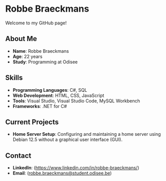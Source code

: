 # Robbe Braeckmans

Welcome to my GitHub page!

## About Me

- **Name**: Robbe Braeckmans
- **Age**: 22 years
- **Study**: Programming at Odisee

## Skills

- **Programming Languages**: C#, SQL
- **Web Development**: HTML, CSS, JavaScript
- **Tools**: Visual Studio, Visual Studio Code, MySQL Workbench
- **Frameworks**: .NET for C#

## Current Projects

- **Home Server Setup**: Configuring and maintaining a home server using Debian 12.5 without a graphical user interface (GUI).

## Contact

- **LinkedIn**: (https://www.linkedin.com/in/robbe-braeckmans/)
- **Email**: (robbe.braeckmans@student.odisee.be)

